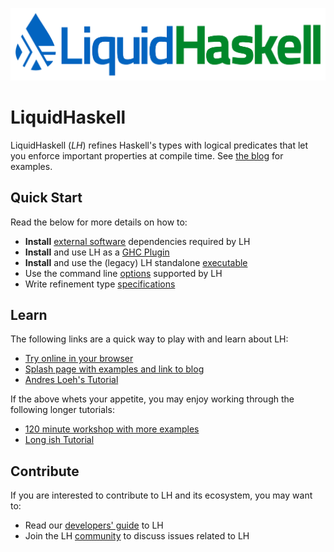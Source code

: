 ![LiquidHaskell](img/logo.png)

# LiquidHaskell 

LiquidHaskell (_LH_) refines Haskell's types with logical 
predicates that let you enforce important properties at 
compile time. See [the blog](https://ucsd-progsys.github.io/liquidhaskell-blog/) 
for examples.

## Quick Start

Read the below for more details on how to:

* **Install** [external software](external.md) dependencies required by LH
* **Install** and use LH as a [GHC Plugin](plugin.md)
* **Install** and use the (legacy) LH standalone [executable](legacy.md) 
* Use the command line [options](options.md) supported by LH
* Write refinement type [specifications](specifications.md)

## Learn

The following links are a quick way to play with and learn about LH:

* [Try online in your browser](http://goto.ucsd.edu:8090/index.html)
* [Splash page with examples and link to blog](https://ucsd-progsys.github.io/liquidhaskell-blog/)
* [Andres Loeh's Tutorial](https://liquid.kosmikus.org)

If the above whets your appetite, you may enjoy working through the following longer tutorials:

* [120 minute workshop with more examples](http://ucsd-progsys.github.io/lh-workshop/01-index.html)
* [Long ish Tutorial](http://ucsd-progsys.github.io/liquidhaskell-tutorial/)

## Contribute

If you are interested to contribute to LH and its ecosystem, you may want to:

* Read our [developers' guide](develop.md) to LH
* Join the LH [community](contributing.md) to discuss issues related to LH
